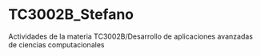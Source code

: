 # TC3002B_Stefano
 Actividades de la materia TC3002B/Desarrollo de aplicaciones avanzadas de ciencias computacionales
